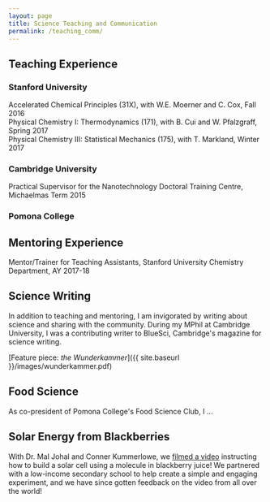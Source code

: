 ```yaml
---
layout: page
title: Science Teaching and Communication
permalink: /teaching_comm/
---
```


## Teaching Experience

### Stanford University  

Accelerated Chemical Principles (31X), with W.E. Moerner and C. Cox, Fall 2016  
Physical Chemistry I: Thermodynamics (171), with B. Cui and W. Pfalzgraff, Spring 2017  
Physical Chemistry III: Statistical Mechanics (175), with T. Markland, Winter 2017  

### Cambridge University

Practical Supervisor for the Nanotechnology Doctoral Training Centre, Michaelmas Term 2015

### Pomona College

## Mentoring Experience

Mentor/Trainer for Teaching Assistants, Stanford University Chemistry Department, AY 2017-18

## Science Writing
In addition to teaching and mentoring, I am invigorated by writing about science and sharing with the community.  During my MPhil at Cambridge University, I was a contributing writer to BlueSci, Cambridge's magazine for science writing.

[Feature piece: *the Wunderkammer*]({{ site.baseurl }}/images/wunderkammer.pdf)

## Food Science

As co-president of Pomona College's Food Science Club, I ...

## Solar Energy from Blackberries
With Dr. Mal Johal and Conner Kummerlowe, we [filmed a video](https://www.youtube.com/watch?v=8hertoGXWtE) instructing how to build a solar cell using a molecule in blackberry juice! We partnered with a low-income secondary school to help create a simple and engaging experiment, and we have since gotten feedback on the video from all over the world!
